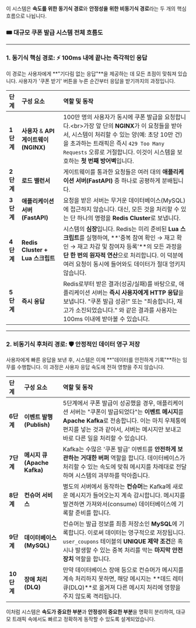이 시스템은 **속도를 위한 동기식 경로**와 **안정성을 위한 비동기식 경로**라는 두 개의 핵심 흐름으로 나뉩니다.

### **🎟️ 대규모 쿠폰 발급 시스템 전체 흐름도**

-----

### **1. 동기식 핵심 경로: ⚡️ 100ms 내에 끝나는 즉각적인 응답**

이 경로는 사용자에게 \*\*"기다림 없는 응답"\*\*을 제공하는 데 모든 초점이 맞춰져 있습니다. 사용자가 '쿠폰 받기' 버튼을 누른 순간부터 응답을 받기까지의 과정입니다.

| 단계 | 구성 요소 | 역할 및 동작 |
| :--- | :--- | :--- |
| **1단계** | **사용자** & **API 게이트웨이 (NGINX)** | 100만 명의 사용자가 동시에 쿠폰 발급을 요청합니다.\<br\>가장 앞 단의 **NGINX**가 이 요청들을 받아서, 시스템이 처리할 수 있는 양(예: 초당 10만 건)을 초과하는 트래픽은 즉시 `429 Too Many Requests` 오류로 거절합니다. 이것이 시스템을 보호하는 **첫 번째 방어벽**입니다. |
| **2단계** | **로드 밸런서** | 게이트웨이를 통과한 요청들은 여러 대의 **애플리케이션 서버(FastAPI)** 중 하나로 공평하게 분배됩니다. |
| **3단계** | **애플리케이션 서버 (FastAPI)** | 요청을 받은 서버는 무거운 데이터베이스(MySQL)에 접근하지 않습니다. 대신, 모든 것을 처리할 수 있는 단 하나의 명령을 **Redis Cluster**로 보냅니다. |
| **4단계** | **Redis Cluster + Lua 스크립트** | 시스템의 **심장**입니다. Redis는 미리 준비된 **Lua 스크립트**를 실행하여, \*\*'중복 참여 확인 → 재고 확인 → 재고 차감 및 참여자 등록'\*\*의 모든 과정을 **단 한 번의 원자적 연산**으로 처리합니다. 이 덕분에 여러 요청이 동시에 들어와도 데이터가 절대 엉키지 않습니다. |
| **5단계** | **즉시 응답** | Redis로부터 받은 결과(성공/실패)를 바탕으로, 애플리케이션 서버는 **즉시 사용자에게 HTTP 응답**을 보냅니다. "쿠폰 발급 성공\!" 또는 "죄송합니다, 재고가 소진되었습니다." 와 같은 결과를 사용자는 100ms 이내에 받아볼 수 있습니다. |

-----

### **2. 비동기식 후처리 경로: 🛡️ 안정적인 데이터 영구 저장**

사용자에게 빠른 응답을 보낸 후, 시스템은 이제 \*\*"데이터를 안전하게 기록"\*\*하는 임무를 수행합니다. 이 과정은 사용자 응답 속도에 전혀 영향을 주지 않습니다.

| 단계 | 구성 요소 | 역할 및 동작 |
| :--- | :--- | :--- |
| **6단계** | **이벤트 발행 (Publish)** | 5단계에서 쿠폰 발급이 성공했을 경우, 애플리케이션 서버는 "쿠폰이 발급되었다"는 **이벤트 메시지**를 **Apache Kafka**로 전송합니다. 이는 마치 우체통에 편지를 넣는 것과 같아서, 서버는 메시지만 보내고 바로 다른 일을 처리할 수 있습니다. |
| **7단계** | **메시지 큐 (Apache Kafka)** | Kafka는 수많은 '쿠폰 발급' 이벤트를 **안전하게 보관하는 거대한 버퍼** 역할을 합니다. 데이터베이스가 처리할 수 있는 속도에 맞춰 메시지를 차례대로 전달하며 시스템의 과부하를 막아줍니다. |
| **8단계** | **컨슈머 서비스** | 별도의 서버에서 동작하는 **컨슈머**는 Kafka에 새로운 메시지가 들어오는지 계속 감시합니다. 메시지를 발견하면 가져와서(consume) 데이터베이스에 기록할 준비를 합니다. |
| **9단계** | **데이터베이스 (MySQL)** | 컨슈머는 발급 정보를 최종 저장소인 **MySQL**에 기록합니다. 이로써 데이터는 영구적으로 저장됩니다. `user_coupons` 테이블의 **UNIQUE 제약 조건**은 혹시나 발생할 수 있는 중복 처리를 막는 **마지막 안전장치** 역할을 합니다. |
| **10단계**| **장애 처리 (DLQ)** | 만약 데이터베이스 장애 등으로 컨슈머가 메시지를 계속 처리하지 못하면, 해당 메시지는 \*\*데드 레터 큐(DLQ)\*\*로 옮겨져 다른 메시지 처리에 영향을 주지 않도록 격리됩니다. |

이처럼 시스템은 **속도가 중요한 부분**과 **안정성이 중요한 부분**을 명확히 분리하여, 대규모 트래픽 속에서도 빠르고 정확하게 동작할 수 있도록 설계되었습니다.